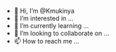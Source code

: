- 👋 Hi, I’m @Kmukinya
- 👀 I’m interested in ...
- 🌱 I’m currently learning ...
- 💞️ I’m looking to collaborate on ...
- 📫 How to reach me ...

<!---
Kmukinya/Kmukinya is a ✨ special ✨ repository because its `README.md` (this file) appears on your GitHub profile.
You can click the Preview link to take a look at your changes.
--->
